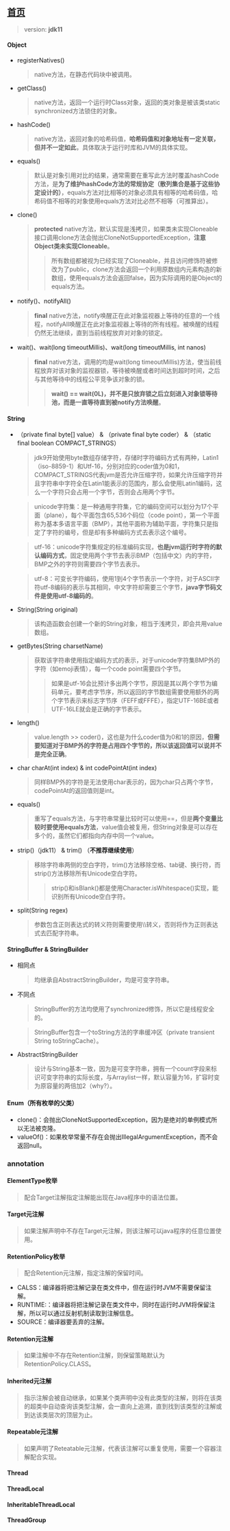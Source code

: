 ## [首页](https://kingkh1995.github.io/blog/)
> version: **jdk11**

#### Object
  - registerNatives()
    > native方法，在静态代码块中被调用。
  - getClass()
    > native方法，返回一个运行时Class对象，返回的类对象是被该类static synchronized方法锁住的对象。
  - hashCode()
    > native方法，返回对象的哈希码值，**哈希码值和对象地址有一定关联，但并不一定如此**，具体取决于运行时库和JVM的具体实现。
  - equals()
    > 默认是对象引用对比的结果，通常需要在重写此方法时覆盖hashCode方法，是**为了维护hashCode方法的常规协定（散列集合是基于这些协定设计的）**，equals方法对比相等的对象必须具有相等的哈希码值，哈希码值不相等的对象使用equals方法对比必然不相等（可推算出）。
  - clone()
    > **protected** native方法，默认实现是浅拷贝，如果类未实现Cloneable接口调用clone方法会抛出CloneNotSupportedException，**注意Object类未实现Cloneable**。
    >> 所有数组都被视为已经实现了Cloneable，并且访问修饰符被修改为了public，clone方法会返回一个利用原数组内元素构造的新数组，使用equals方法会返回false，因为实际调用的是Object的equals方法。
  - notify()、notifyAll()
    > **final** native方法，notify唤醒正在此对象监视器上等待的任意的一个线程，notifyAll唤醒正在此对象监视器上等待的所有线程。被唤醒的线程仍然无法继续，直到当前线程放弃对对象的锁定。
  - wait()、wait(long timeoutMillis)、wait(long timeoutMillis, int nanos)
    > **final** native方法，调用的均是wait(long timeoutMillis)方法，使当前线程放弃对该对象的监视器锁，等待被唤醒或者时间达到超时时间，之后与其他等待中的线程公平竞争该对象的锁。
    >> **wait() == wait(0L)，并不是只放弃锁之后立刻进入对象锁等待池，而是一直等待直到被notify方法唤醒**。
    
#### String
  - （private final byte[] value） & （private final byte coder） & （static final boolean COMPACT_STRINGS）
    > jdk9开始使用byte数组存储字符，存储时字符编码方式有两种，Latin1（iso-8859-1）和Utf-16，分别对应的coder值为0和1，COMPACT_STRINGS代表jvm是否允许压缩字符，如果允许压缩字符并且字符串中字符全在Latin1能表示的范围内，那么会使用Latin1编码，这么一个字符只会占用一个字节，否则会占用两个字节。

    > unicode字符集：是一种通用字符集，它的编码空间可以划分为17个平面（plane），每个平面包含65,536个码位（code point），第一个平面称为基本多语言平面（BMP），其他平面称为辅助平面，字符集只是指定了字符的编号，但是却有多种编码方式去表示这个编号。

    > utf-16：unicode字符集规定的标准编码实现，**也是jvm运行时字符的默认编码方式**，固定使用两个字节去表示BMP（包括中文）内的字符，BMP之外的字符则需要四个字节去表示。

    > utf-8：可变长字符编码，使用1到4个字节表示一个字符，对于ASCII字符utf-8编码的表示与其相同，中文字符却需要三个字节，**java字节码文件是使用utf-8编码的**。

  - String(String original)
    > 该构造函数会创建一个新的String对象，相当于浅拷贝，即会共用value数组。
  - getBytes(String charsetName)
    > 获取该字符串使用指定编码方式的表示，对于unicode字符集BMP外的字符（如emoji表情），每一个code point需要四个字节。
    >> 如果是utf-16会比预计多出两个字节，原因是其以两个字节为编码单元，要考虑字节序，所以返回的字节数组需要使用额外的两个字节表示来标志字节序（FEFF或FFFE），指定UTF-16BE或者UTF-16LE就会是正确的字节表示。
  - length()
    > value.length >> coder()，这也是为什么coder值为0和1的原因，**但需要知道对于BMP外的字符是占用四个字节的，所以该返回值可以说并不是完全正确**。
  - char charAt(int index) & int codePointAt(int index)
    > 同样BMP外的字符是无法使用char表示的，因为char只占两个字节，codePointAt的返回值则是int。
  - equals()
    > 重写了equals方法，与字符串常量比较时可以使用==，但是**两个变量比较时要使用equals方法**，value值会被复用，但String对象是可以存在多个的，虽然它们都指向内存中同一个value。
  - strip()（jdk11） & trim() （**不推荐继续使用**）
    > 移除字符串两侧的空白字符，trim()方法移除空格、tab键、换行符，而strip()方法移除所有Unicode空白字符。
    >> strip()和isBlank()都是使用Character.isWhitespace()实现，能识别所有Unicode空白字符。
  - split(String regex)
    > 参数包含正则表达式的转义符则需要使用\\\\转义，否则将作为正则表达式去匹配字符串。
 
#### StringBuffer & StringBuilder
  - 相同点
    > 均继承自AbstractStringBuilder，均是可变字符串。
  - 不同点
    > StringBuffer的方法均使用了synchronized修饰，所以它是线程安全的。
    
    > StringBuffer包含一个toString方法的字串缓冲区（private transient String toStringCache）。
  - AbstractStringBuilder
    > 设计与String基本一致，因为是可变字符串，拥有一个count字段来标识可变字符串的实际长度，与Arraylist一样，默认容量为16，扩容时变为原容量的两倍加2（why?）。

#### Enum（所有枚举的父类）
  - clone()：会抛出CloneNotSupportedException，因为是绝对的单例模式所以无法被克隆。
  - valueOf()：如果枚举常量不存在会抛出IllegalArgumentException，而不会返回null。

### annotation

#### ElementType枚举
> 配合Target注解指定注解能出现在Java程序中的语法位置。

#### Target元注解
> 如果注解声明中不存在Target元注解，则该注解可以java程序的任意位置使用。

#### RetentionPolicy枚举
> 配合Retention元注解，指定注解的保留时间。

- CALSS：编译器将把注解记录在类文件中，但在运行时JVM不需要保留注解。
- RUNTIME:：编译器将把注解记录在类文件中，同时在运行时JVM将保留注解，所以可以通过反射机制读取到注解信息。
- SOURCE：编译器要丢弃的注解。

#### Retention元注解
> 如果注解中不存在Retention注解，则保留策略默认为RetentionPolicy.CLASS。

#### Inherited元注解
> 指示注解会被自动继承，如果某个类声明中没有此类型的注解，则将在该类的超类中自动查询该类型注解，会一直向上追溯，直到找到该类型的注解或到达该类层次的顶层为止。

#### Repeatable元注解
> 如果声明了Reteatable元注解，代表该注解可以重复使用，需要一个容器注解配合实现。

#### Thread

#### ThreadLocal

#### InheritableThreadLocal

#### ThreadGroup
